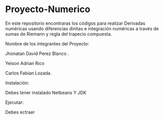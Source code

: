 # Proyecto-Numerico

En este repositorio encontraras los códigos para realizar Derivadas numéricas usando diferencias dinitas e integración numéricas a través de sumas de Riemann y regla del trapecio compuesta.

Nombre de los integrantes del Proyecto:

Jhonatan David Perez Blanco     .

Yeison Adrian Rico

Carlos Fabian Lozada.

Instalación:

Debes  tener instalado  Netbeans Y JDK

Ejecutar:

Debes ectraer
